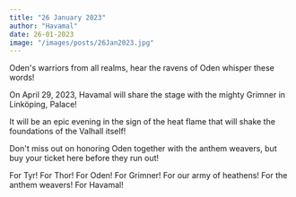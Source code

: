 ```yaml
---
title: "26 January 2023"
author: "Havamal"
date: 26-01-2023
image: "/images/posts/26Jan2023.jpg"
---
```


Oden's warriors from all realms, hear the ravens of Oden whisper these words!

On April 29, 2023, Havamal will share the stage with the mighty Grimner in Linköping, Palace!

It will be an epic evening in the sign of the heat flame that will shake the foundations of the Valhall itself!

Don't miss out on honoring Oden together with the anthem weavers, but buy your ticket here before they run out!

For Tyr! For Thor! For Oden! For Grimner! For our army of heathens! For the anthem weavers! For Havamal!